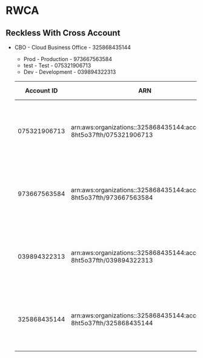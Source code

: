 # RWCA
## Reckless With Cross Account

* CBO - Cloud Business Office - 325868435144
  * Prod - Production - 973667563584
  * test - Test - 075321906713
  * Dev - Development - 039894322313

  |Account ID  |ARN                                                                  |Email              |Name|Status|Joined method|Joined timestamp                                              |
  |------------|---------------------------------------------------------------------|-------------------|----|------|-------------|--------------------------------------------------------------|
  |075321906713|arn:aws:organizations::325868435144:account/o-8ht5o37fth/075321906713|rwca_test@kiill.net|test|ACTIVE|CREATED      |Mon Apr 04 2022 20:45:45 GMT-0300 (Horário Padrão de Brasília)|
  |973667563584|arn:aws:organizations::325868435144:account/o-8ht5o37fth/973667563584|rwca_prod@kiill.net|Prod|ACTIVE|CREATED      |Mon Apr 04 2022 20:45:20 GMT-0300 (Horário Padrão de Brasília)|
  |039894322313|arn:aws:organizations::325868435144:account/o-8ht5o37fth/039894322313|rwca_dev@kiill.net |Dev |ACTIVE|CREATED      |Mon Apr 04 2022 20:46:01 GMT-0300 (Horário Padrão de Brasília)|
  |325868435144|arn:aws:organizations::325868435144:account/o-8ht5o37fth/325868435144|tdk9831@nyu.edu    |CBO |ACTIVE|INVITED      |Mon Apr 04 2022 20:30:56 GMT-0300 (Horário Padrão de Brasília)|

